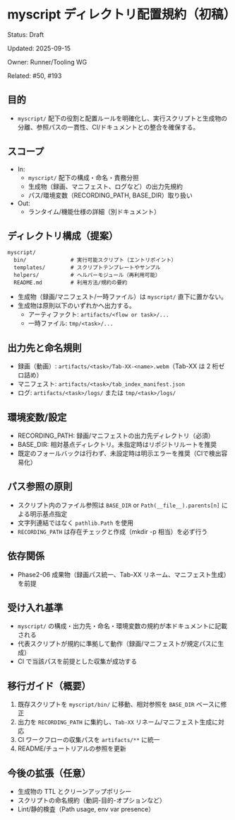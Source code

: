 # myscript ディレクトリ配置規約（初稿）

Status: Draft

Updated: 2025-09-15

Owner: Runner/Tooling WG

Related: #50, #193

## 目的

- `myscript/` 配下の役割と配置ルールを明確化し、実行スクリプトと生成物の分離、参照パスの一貫性、CI/ドキュメントとの整合を確保する。

## スコープ

- In:
  - `myscript/` 配下の構成・命名・責務分担
  - 生成物（録画、マニフェスト、ログなど）の出力先規約
  - パス/環境変数（RECORDING_PATH, BASE_DIR）取り扱い
- Out:
  - ランタイム/機能仕様の詳細（別ドキュメント）

## ディレクトリ構成（提案）

```text
myscript/
  bin/              # 実行可能スクリプト（エントリポイント）
  templates/        # スクリプトテンプレートやサンプル
  helpers/          # ヘルパーモジュール（再利用可能）
  README.md         # 利用方法/規約の要約
```

- 生成物（録画/マニフェスト/一時ファイル）は `myscript/` 直下に置かない。
- 生成物は原則以下のいずれかへ出力する。
  - アーティファクト: `artifacts/<flow or task>/...`
  - 一時ファイル: `tmp/<task>/...`

## 出力先と命名規則

- 録画（動画）: `artifacts/<task>/Tab-XX-<name>.webm`（Tab-XX は 2 桁ゼロ詰め）
- マニフェスト: `artifacts/<task>/tab_index_manifest.json`
- ログ: `artifacts/<task>/logs/` または `tmp/<task>/logs/`

## 環境変数/設定

- RECORDING_PATH: 録画/マニフェストの出力先ディレクトリ（必須）
- BASE_DIR: 相対基点ディレクトリ。未指定時はリポジトリルートを推奨
- 既定のフォールバックは行わず、未設定時は明示エラーを推奨（CIで検出容易化）

## パス参照の原則

- スクリプト内のファイル参照は `BASE_DIR` or `Path(__file__).parents[n]` による明示基点指定
- 文字列連結ではなく `pathlib.Path` を使用
- `RECORDING_PATH` は存在チェックと作成（mkdir -p 相当）を必ず行う

## 依存関係

- Phase2-06 成果物（録画パス統一、Tab-XX リネーム、マニフェスト生成）を前提

## 受け入れ基準

- `myscript/` の構成・出力先・命名・環境変数の規約が本ドキュメントに記載される
- 代表スクリプトが規約に準拠して動作（録画/マニフェストが規定パスに生成）
- CI で当該パスを前提とした収集が成功する

## 移行ガイド（概要）

1. 既存スクリプトを `myscript/bin/` に移動、相対参照を `BASE_DIR` ベースに修正
2. 出力を `RECORDING_PATH` に集約し、`Tab-XX` リネーム/マニフェスト生成に対応
3. CI ワークフローの収集パスを `artifacts/**` に統一
4. README/チュートリアルの参照を更新

## 今後の拡張（任意）

- 生成物の TTL とクリーンアップポリシー
- スクリプトの命名規約（動詞-目的-オプションなど）
- Lint/静的検査（Path usage, env var presence）
